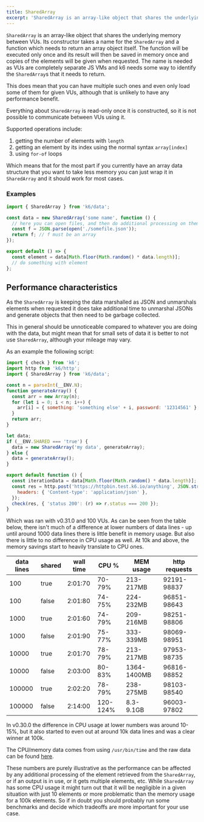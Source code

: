 ```yaml
---
title: SharedArray
excerpt: 'SharedArray is an array-like object that shares the underlying memory between VUs.'
---
```


`SharedArray` is an array-like object that shares the underlying memory between VUs. Its constructor takes a name for the `SharedArray` and a function which needs to return an array object itself. The function will be executed only once and its result will then be saved in memory once and copies of the elements will be given when requested. The name is needed as VUs are completely separate JS VMs and k6 needs some way to identify the `SharedArray`s that it needs to return.

This does mean that you can have multiple such ones and even only load some of them for given VUs, although that is unlikely to have any performance benefit.

Everything about `SharedArray` is read-only once it is constructed, so it is not possible to communicate between VUs using it.

Supported operations include:
1. getting the number of elements with `length`
2. getting an element by its index using the normal syntax `array[index]`
3. using `for-of` loops

Which means that for the most part if you currently have an array data structure that you want to take less memory you can just wrap it in `SharedArray` and it should work for most cases.

### Examples

<div class="code-group" data-props='{"labels": ["Simple example"], "lineNumbers": [true]}'>

```javascript
import { SharedArray } from 'k6/data';

const data = new SharedArray('some name', function () {
  // here you can open files, and then do additional processing on them or just generate the data dynamically
  const f = JSON.parse(open('./somefile.json'));
  return f; // f must be an array
});

export default () => {
  const element = data[Math.floor(Math.random() * data.length)];
  // do something with element
};
```

</div>

## Performance characteristics

As the `SharedArray` is keeping the data marshalled as JSON and unmarshals elements when requested it does take additional time to unmarshal JSONs and generate objects that then need to be garbage collected.

This in general should be unnoticeable compared to whatever you are doing with the data, but might mean that for small sets of data it is better to not use `SharedArray`, although your mileage may vary.

As an example the following script:

<div class="code-group" data-props='{"labels": ["Simple example"], "lineNumbers": [true]}'>

```javascript
import { check } from 'k6';
import http from 'k6/http';
import { SharedArray } from 'k6/data';

const n = parseInt(__ENV.N);
function generateArray() {
  const arr = new Array(n);
  for (let i = 0; i < n; i++) {
    arr[i] = { something: 'something else' + i, password: '12314561' };
  }
  return arr;
}

let data;
if (__ENV.SHARED === 'true') {
  data = new SharedArray('my data', generateArray);
} else {
  data = generateArray();
}

export default function () {
  const iterationData = data[Math.floor(Math.random() * data.length)];
  const res = http.post('https://httpbin.test.k6.io/anything', JSON.stringify(iterationData), {
    headers: { 'Content-type': 'application/json' },
  });
  check(res, { 'status 200': (r) => r.status === 200 });
}
```

</div>

Which was ran with v0.31.0 and 100 VUs. As can be seen from the table below, there isn't much of a difference at lower numbers of data lines - up until around 1000 data lines there is little benefit in memory usage. But also there is little to no difference in CPU usage as well. At 10k and above, the memory savings start to heavily translate to CPU ones.

| data lines | shared | wall time | CPU %    | MEM usage   | http requests |
| ---        | ---    | ---       | ---      |  ----       | ---           |
| 100        | true   | 2:01:70   | 70-79%   | 213-217MB   | 92191-98837   |
| 100        | false  | 2:01:80   | 74-75%   | 224-232MB   | 96851-98643   |
| 1000       | true   | 2:01:60   | 74-79%   | 209-216MB   | 98251-98806   |
| 1000       | false  | 2:01:90   | 75-77%   | 333-339MB   | 98069-98951   |
| 10000      | true   | 2:01:70   | 78-79%   | 213-217MB   | 97953-98735   |
| 10000      | false  | 2:03:00   | 80-83%   | 1364-1400MB | 96816-98852   |
| 100000     | true   | 2:02:20   | 78-79%   | 238-275MB   | 98103-98540   |
| 100000     | false  | 2:14:00   | 120-124% | 8.3-9.1GB   | 96003-97802   |

In v0.30.0 the difference in CPU usage at lower numbers was around 10-15%, but it also started to even out at around 10k data lines and was a clear winner at 100k.

The CPU/memory data comes from using `/usr/bin/time` and the raw data can be found [here](https://gist.github.com/MStoykov/1181cfa6f00bc56b90915155f885e2bb).

These numbers are purely illustrative as the performance can be affected by any additional processing of the element retrieved from the `SharedArray`, or if an output is in use, or it gets multiple elements, etc. While `SharedArray` has some CPU usage it might turn out that it will be negligible in a given situation with just 10 elements or more problematic than the memory usage for a 100k elements. So if in doubt you should probably run some benchmarks and decide which tradeoffs are more important for your use case.
